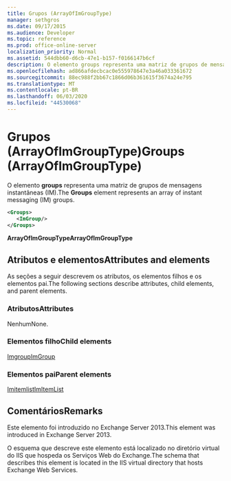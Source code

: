 ```yaml
---
title: Grupos (ArrayOfImGroupType)
manager: sethgros
ms.date: 09/17/2015
ms.audience: Developer
ms.topic: reference
ms.prod: office-online-server
localization_priority: Normal
ms.assetid: 544dbb60-d6cb-47e1-b157-f0166147b6cf
description: O elemento groups representa uma matriz de grupos de mensagens instantâneas (IM).
ms.openlocfilehash: ad866afdecbcac0e555978647e3a46a033361672
ms.sourcegitcommit: 88ec988f2bb67c1866d06b361615f3674a24e795
ms.translationtype: MT
ms.contentlocale: pt-BR
ms.lasthandoff: 06/03/2020
ms.locfileid: "44530068"
---
```

# <a name="groups-arrayofimgrouptype"></a><span data-ttu-id="702be-103">Grupos (ArrayOfImGroupType)</span><span class="sxs-lookup"><span data-stu-id="702be-103">Groups (ArrayOfImGroupType)</span></span>

<span data-ttu-id="702be-104">O elemento **groups** representa uma matriz de grupos de mensagens instantâneas (IM).</span><span class="sxs-lookup"><span data-stu-id="702be-104">The **Groups** element represents an array of instant messaging (IM) groups.</span></span> 
  
```XML
<Groups>
   <ImGroup/>
</Groups>
```

<span data-ttu-id="702be-105">**ArrayOfImGroupType**</span><span class="sxs-lookup"><span data-stu-id="702be-105">**ArrayOfImGroupType**</span></span>

## <a name="attributes-and-elements"></a><span data-ttu-id="702be-106">Atributos e elementos</span><span class="sxs-lookup"><span data-stu-id="702be-106">Attributes and elements</span></span>

<span data-ttu-id="702be-107">As seções a seguir descrevem os atributos, os elementos filhos e os elementos pai.</span><span class="sxs-lookup"><span data-stu-id="702be-107">The following sections describe attributes, child elements, and parent elements.</span></span>
  
### <a name="attributes"></a><span data-ttu-id="702be-108">Atributos</span><span class="sxs-lookup"><span data-stu-id="702be-108">Attributes</span></span>

<span data-ttu-id="702be-109">Nenhum</span><span class="sxs-lookup"><span data-stu-id="702be-109">None.</span></span>
  
### <a name="child-elements"></a><span data-ttu-id="702be-110">Elementos filho</span><span class="sxs-lookup"><span data-stu-id="702be-110">Child elements</span></span>

[<span data-ttu-id="702be-111">Imgroup</span><span class="sxs-lookup"><span data-stu-id="702be-111">ImGroup</span></span>](imgroup.md)
  
### <a name="parent-elements"></a><span data-ttu-id="702be-112">Elementos pai</span><span class="sxs-lookup"><span data-stu-id="702be-112">Parent elements</span></span>

[<span data-ttu-id="702be-113">Imitemlist</span><span class="sxs-lookup"><span data-stu-id="702be-113">ImItemList</span></span>](imitemlist.md)
  
## <a name="remarks"></a><span data-ttu-id="702be-114">Comentários</span><span class="sxs-lookup"><span data-stu-id="702be-114">Remarks</span></span>

<span data-ttu-id="702be-115">Este elemento foi introduzido no Exchange Server 2013.</span><span class="sxs-lookup"><span data-stu-id="702be-115">This element was introduced in Exchange Server 2013.</span></span>
  
<span data-ttu-id="702be-116">O esquema que descreve este elemento está localizado no diretório virtual do IIS que hospeda os Serviços Web do Exchange.</span><span class="sxs-lookup"><span data-stu-id="702be-116">The schema that describes this element is located in the IIS virtual directory that hosts Exchange Web Services.</span></span>
  

